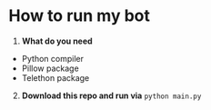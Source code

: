 # How to run my bot
1. **What do you need** 
  * Python compiler
  * Pillow package
  * Telethon package
2. **Download this repo and run via** ```python main.py```
